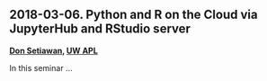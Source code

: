 ## 2018-03-06. Python and R on the Cloud via JupyterHub and RStudio server

**[Don Setiawan](https://github.com/lsetiawan/), [UW APL](http://apl.uw.edu/)**

In this seminar ...
